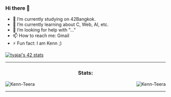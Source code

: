 ### Hi there 👋

- 🔭 I’m currently studying on 42Bangkok.
- 🌱 I’m currently learning about C, Web, AI, etc.
- 🤔 I’m looking for help with "..."
- 📫 How to reach me: Gmail
- ⚡ Fun fact: I am Kenn ;)

[![tyajai's 42 stats](https://badge.mediaplus.ma/Starryblue/tyajai)](https://github.com/oakoudad/badge42)

<!-- GITHUB STATS -->
<hr>
<div style="display: block;">
<p>
  <h3 align="center">Stats:</h3>
<p>
    <a align="left">
      <p><img align="left" 
  src="https://github-readme-stats.vercel.app/api/top-langs?username=Kenn-Teera&show_icons=true&theme=dark&locale=en&hide=jupyter%20notebook,lex,&langs_count=8" alt="Kenn-Teera" /></p></a>
    <a align="right"><p>&nbsp;<img align="right" src="https://github-readme-stats.vercel.app/api?username=Kenn-Teera&show_icons=true&theme=dark&locale=en" alt="Kenn-Teera" /></p></a>  
  </p>
</p>
</div>
<hr>
<br>
<br>
<br>
<br>
<br>
<br>
<br>
<br>
<br>
<br>
<br>
